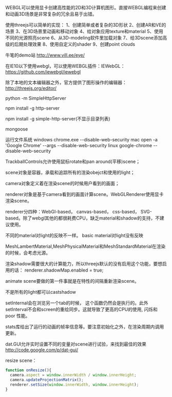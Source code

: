WEBGL可以使用显卡创建高性能的2D和3D计算机图形。直接WEBGL编程来创建和动画3D场景是非常复杂的冗余且易于出错。

使用threejs可以简单的实现：
1、创建简单或者复杂的3D形状
2、创建AR和VE的场景
3、在3D场景里动画和移动对象
4、给对象应用texture和material
5、使用不同的光源照亮scene
6、从3D-modeling软件里加载对象
7、给3Dscene添加高级的后期处理效果
8、使用自定义的shader
9、创建point clouds

牛笔的demo站
http://www.vill.ee/eye/

在IE10以下使用webgl，可以使用WEBGL插件：IEWebGL：https://github.com/iewebgl/iewebgl

除了本地的文本编辑器之外，官方提供了图形操作的编辑器：http://threejs.org/editor/

python -m SimpleHttpServer

npm install -g http-server

npm install -g simple-http-server(不显示目录列表)

mongoose

运行文件系统
windows
chrome.exe --disable-web-security
mac
open -a 'Google Chrome' --args --disable-web-security
linux
google-chrome --disable-web-security

TrackballControls允许使用鼠标rotate和pan around(平移)scene；

scene对象是容器，承载和追踪所有的渲染obejct和使用的light；

camera对象定义着在渲染scene的时候用户看到的画面；

renderer对象是基于camera看到的画面计算scene。WebGLRenderer使用显卡渲染scene。

renderer分四种：WebGl-based， canvas-based， css-based， SVG-based。除了webgl其他的都很耗费CPU，缺乏material和shadow的支持，不建议使用。


不同的material对light的反映不一样。
basic material对light没有反映

MeshLambertMaterial,MeshPhysicalMaterial和MeshStandardMaterial在渲染的时候，会考虑光源。

渲染shadow需要很大的计算能力，所以threejs默认的没有启用这个功能，要想启用的话：
renderer.shadowMap.enabled = true;

animate scene要做的第一件事就是在特性的间隔重新渲染scene。


不是所有的light都可以castshadow

setInternal会在浏览另一个tab的时候， 这个函数仍然会是执行的。此外setInterval不会和screen的重绘同步。这就导致了更高的CPU的使用, 闪烁和poor 性能。

stats库给出了运行的动画的帧率信息等。要注意初始化之外，在渲染周期内调用更新。

dat.GUI允许实时设置不同的变量对scene进行试验，来找到最佳的效果
http://code.google.com/p/dat-gui/

resize scene：
```javascript
function onResize(){
  camera.aspect = window.innerWidth / window.innerHeight;
  camera.updateProjectionMatrix();
  renderer.setSize(window.innerWidth, window.innerHeight);
}

```




